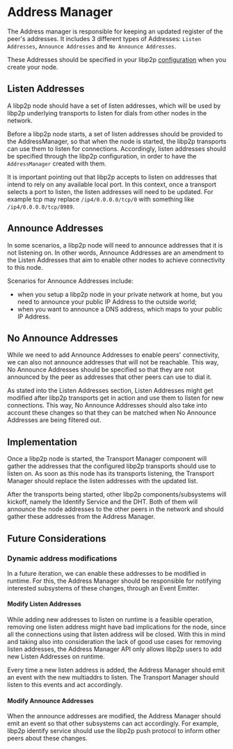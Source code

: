 # Address Manager

The Address manager is responsible for keeping an updated register of the peer's addresses. It includes 3 different types of Addresses: `Listen Addresses`, `Announce Addresses` and `No Announce Addresses`.

These Addresses should be specified in your libp2p [configuration](../../doc/CONFIGURATION.md) when you create your node.

## Listen Addresses

A libp2p node should have a set of listen addresses, which will be used by libp2p underlying transports to listen for dials from other nodes in the network.

Before a libp2p node starts, a set of listen addresses should be provided to the AddressManager, so that when the node is started, the libp2p transports can use them to listen for connections. Accordingly, listen addresses should be specified through the libp2p configuration, in order to have the `AddressManager` created with them.

It is important pointing out that libp2p accepts to listen on addresses that intend to rely on any available local port. In this context, once a transport selects a port to listen, the listen addresses will need to be updated. For example tcp may replace `/ip4/0.0.0.0/tcp/0` with something like `/ip4/0.0.0.0/tcp/8989`.

## Announce Addresses

In some scenarios, a libp2p node will need to announce addresses that it is not listening on. In other words, Announce Addresses are an amendment to the Listen Addresses that aim to enable other nodes to achieve connectivity to this node.

Scenarios for Announce Addresses include:
- when you setup a libp2p node in your private network at home, but you need to announce your public IP Address to the outside world;
- when you want to announce a DNS address, which maps to your public IP Address.

## No Announce Addresses

While we need to add Announce Addresses to enable peers' connectivity, we can also not announce addresses that will not be reachable. This way, No Announce Addresses should be specified so that they are not announced by the peer as addresses that other peers can use to dial it.

As stated into the Listen Addresses section, Listen Addresses might get modified after libp2p transports get in action and use them to listen for new connections. This way, No Announce Addresses should also take into account these changes so that they can be matched when No Announce Addresses are being filtered out.

## Implementation

Once a libp2p node is started, the Transport Manager component will gather the addresses that the configured libp2p transports should use to listen on. As soon as this node has its transports listening, the Transport Manager should replace the listen addresses with the updated list.

After the transports being started, other libp2p components/subsystems will kickoff, namely the Identify Service and the DHT. Both of them will announce the node addresses to the other peers in the network and should gather these addresses from the Address Manager.

## Future Considerations

### Dynamic address modifications 

In a future iteration, we can enable these addresses to be modified in runtime. For this, the Address Manager should be responsible for notifying interested subsystems of these changes, through an Event Emitter.

#### Modify Listen Addresses

While adding new addresses to listen on runtime is a feasible operation, removing one listen address might have bad implications for the node, since all the connections using that listen address will be closed. With this in mind and taking also into consideration the lack of good use cases for removing listen addresses, the Address Manager API only allows libp2p users to add new Listen Addresses on runtime.

Every time a new listen address is added, the Address Manager should emit an event with the new multiaddrs to listen. The Transport Manager should listen to this events and act accordingly.

#### Modify Announce Addresses

When the announce addresses are modified, the Address Manager should emit an event so that other subsystems can act accordingly. For example, libp2p identify service should use the libp2p push protocol to inform other peers about these changes.

